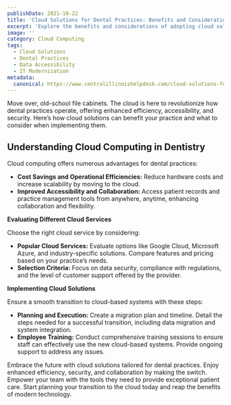 ```yaml
---
publishDate: 2021-10-22
title: 'Cloud Solutions for Dental Practices: Benefits and Considerations'
excerpt: 'Explore the benefits and considerations of adopting cloud solutions in dental practices for enhanced efficiency and accessibility.'
image: ''
category: Cloud Computing
tags:
  - Cloud Solutions
  - Dental Practices
  - Data Accessibility
  - IT Modernization
metadata:
  canonical: https://www.centralillinoishelpdesk.com/cloud-solutions-for-dental-practices
---
```


Move over, old-school file cabinets. The cloud is here to revolutionize how dental practices operate, offering enhanced efficiency, accessibility, and security. Here’s how cloud solutions can benefit your practice and what to consider when implementing them.

## Understanding Cloud Computing in Dentistry

Cloud computing offers numerous advantages for dental practices:

- **Cost Savings and Operational Efficiencies:** Reduce hardware costs and increase scalability by moving to the cloud.
- **Improved Accessibility and Collaboration:** Access patient records and practice management tools from anywhere, anytime, enhancing collaboration and flexibility.

**Evaluating Different Cloud Services**

Choose the right cloud service by considering:

- **Popular Cloud Services:** Evaluate options like Google Cloud, Microsoft Azure, and industry-specific solutions. Compare features and pricing based on your practice’s needs.
- **Selection Criteria:** Focus on data security, compliance with regulations, and the level of customer support offered by the provider.

**Implementing Cloud Solutions**

Ensure a smooth transition to cloud-based systems with these steps:

- **Planning and Execution:** Create a migration plan and timeline. Detail the steps needed for a successful transition, including data migration and system integration.
- **Employee Training:** Conduct comprehensive training sessions to ensure staff can effectively use the new cloud-based systems. Provide ongoing support to address any issues.

Embrace the future with cloud solutions tailored for dental practices. Enjoy enhanced efficiency, security, and collaboration by making the switch. Empower your team with the tools they need to provide exceptional patient care. Start planning your transition to the cloud today and reap the benefits of modern technology.

